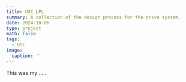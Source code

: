 ```yaml
---
title: USC LPL
summary: A collection of the design process for the drive system.
date: 2024-10-06
type: project
math: false
tags:
  - USC
image:
  caption: ''
---
```


This was my .....